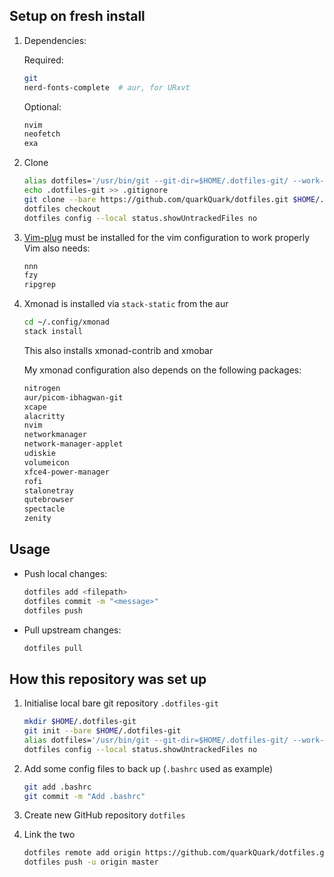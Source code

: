 ## Setup on fresh install

1.  Dependencies:

    Required:
    ```bash
    git
    nerd-fonts-complete  # aur, for URxvt
    ```

    Optional:
    ```bash
    nvim
    neofetch
    exa
    ```

2.  Clone

    ```bash
    alias dotfiles='/usr/bin/git --git-dir=$HOME/.dotfiles-git/ --work-tree=$HOME'
    echo .dotfiles-git >> .gitignore
    git clone --bare https://github.com/quarkQuark/dotfiles.git $HOME/.dotfiles-git
    dotfiles checkout
    dotfiles config --local status.showUntrackedFiles no
    ```
    
3.  [Vim-plug](https://github.com/junegunn/vim-plug) must be installed for the vim configuration to work properly
    Vim also needs:
    ```bash
    nnn
    fzy
    ripgrep
    ```

4.  Xmonad is installed via `stack-static` from the aur
    ```bash
    cd ~/.config/xmonad
    stack install
    ```
    This also installs xmonad-contrib and xmobar
    
    My xmonad configuration also depends on the following packages:
    ```bash
    nitrogen
    aur/picom-ibhagwan-git
    xcape
    alacritty
    nvim
    networkmanager
    network-manager-applet
    udiskie
    volumeicon
    xfce4-power-manager
    rofi
    stalonetray
    qutebrowser
    spectacle
    zenity
    ```

## Usage

*   Push local changes:
    ```bash
    dotfiles add <filepath>
    dotfiles commit -m "<message>"
    dotfiles push
    ```
*   Pull upstream changes:
    ```bash
    dotfiles pull
    ```

## How this repository was set up

1.  Initialise local bare git repository `.dotfiles-git`

    ```bash
    mkdir $HOME/.dotfiles-git
    git init --bare $HOME/.dotfiles-git
    alias dotfiles='/usr/bin/git --git-dir=$HOME/.dotfiles-git/ --work-tree=$HOME'
    dotfiles config --local status.showUntrackedFiles no
    ```

2.  Add some config files to back up (`.bashrc` used as example)

    ```bash
    git add .bashrc
    git commit -m "Add .bashrc"
    ```

3.  Create new GitHub repository `dotfiles`

4.  Link the two

    ```bash
    dotfiles remote add origin https://github.com/quarkQuark/dotfiles.git
    dotfiles push -u origin master
    ```
